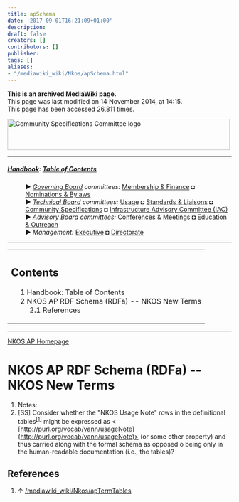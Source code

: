 ```yaml
---
title: apSchema
date: '2017-09-01T16:21:09+01:00'
description: 
draft: false
creators: []
contributors: []
publisher: 
tags: []
aliases:
- "/mediawiki_wiki/Nkos/apSchema.html"
---
```


 **This is an archived MediaWiki page.**  
This page was last modified on 14 November 2014, at 14:15.  
This page has been accessed 26,811 times.

[<img alt="Community Specifications Committee logo" src="/mediawiki_wiki/images/Specifications_logo.png" width="500" height="70">](/mediawiki_wiki/images/Specifications_logo.png)

* * *

##### [Handbook](/mediawiki_wiki/DCMI_Handbook): [Table of Contents](/mediawiki_wiki/DCMI_Handbook/) 
<dl>
<dd> ► <i><a href="/mediawiki_wiki/DCMI_Governing_Board.md" title="DCMI Governing Board">Governing Board</a> committees:</i> <a href="/mediawiki_wiki/DCMI_Governing_Board/finance.md" title="DCMI Governing Board/finance">Membership &amp; Finance</a> ◘ <a href="/mediawiki_wiki/DCMI_Governing_Board/nominations.md" title="DCMI Governing Board/nominations">Nominations &amp; Bylaws</a> 
</dd>
<dd> ► <i><a href="/mediawiki_wiki/DCMI_Technical_Board.md" title="DCMI Technical Board">Technical Board</a> committees:</i> <a href="/mediawiki_wiki/DCMI_Technical_Board/usage.md" title="DCMI Technical Board/usage">Usage</a> ◘ <a href="/mediawiki_wiki/DCMI_Technical_Board/standards.md" title="DCMI Technical Board/standards">Standards &amp; Liaisons</a> ◘ <a href="/mediawiki_wiki/DCMI_Technical_Board/specifications.md" title="DCMI Technical Board/specifications">Community Specifications</a> ◘ <a href="/mediawiki_wiki/DCMI_Technical_Board/infrastructure.md" title="DCMI Technical Board/infrastructure">Infrastructure Advisory Committee (IAC)</a>
</dd>
<dd> ► <i><a href="/mediawiki_wiki/DCMI_Advisory_Board.md" title="DCMI Advisory Board">Advisory Board</a> committees:</i> <a href="/mediawiki_wiki/DCMI_Advisory_Board/meetings.md" title="DCMI Advisory Board/meetings">Conferences &amp; Meetings</a> ◘ <a href="/mediawiki_wiki/DCMI_Advisory_Board/documentation.md" title="DCMI Advisory Board/documentation">Education &amp; Outreach</a>
</dd>
<dd> ► <i>Management:</i> <a href="/mediawiki_wiki/Exec_Committee.md" title="Exec Committee">Executive</a> ◘ <a href="/mediawiki_wiki/Exec_Committee/directorate.md" title="Exec Committee/directorate">Directorate</a>
</dd>
</dl>

* * *

<table id="toc" class="toc">
  <tr>
    <td>
      <div id="toctitle">
        <h2>Contents</h2>
      </div>
      <ul>
        <li class="toclevel-1"><a href="#Handbook:_Table_of_Contents"><span class="tocnumber">1</span> <span class="toctext">Handbook: Table of Contents</span></a></li>
        <li class="toclevel-1 tocsection-1">
          <a href="#NKOS_AP_RDF_Schema_.28RDFa.29_--_NKOS_New_Terms"><span class="tocnumber">2</span> <span class="toctext">NKOS AP RDF Schema (RDFa) -- NKOS New Terms</span></a>
          <ul>
            <li class="toclevel-2 tocsection-2"><a href="#References"><span class="tocnumber">2.1</span> <span class="toctext">References</span></a></li>
          </ul>
        </li>
      </ul>
    </td>
  </tr>
</table>


* * *

[NKOS AP Homepage](/mediawiki_wiki/DCMI_Technical_Board/specifications/nkos)

# NKOS AP RDF Schema (RDFa) -- NKOS New Terms 

1. Notes:
  1. [SS] Consider whether the "NKOS Usage Note" rows in the definitional tables<sup id="cite_ref-0" class="reference"><a href="#cite_note-0">[1]</a></sup> might be expressed as < [http://purl.org/vocab/vann/usageNote](http://purl.org/vocab/vann/usageNote)> (or some other property) and thus carried along with the formal schema as opposed o being only in the human-readable documentation (i.e., the tables)?

## References 

1. ↑ [/mediawiki_wiki/Nkos/apTermTables](/mediawiki_wiki/Nkos/apTermTables)

